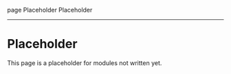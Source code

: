 page
Placeholder
Placeholder

---

# Placeholder

This page is a placeholder for modules not written yet.
